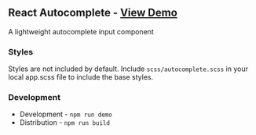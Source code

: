 React Autocomplete - [View Demo](http://synapsestudios.github.io/react-autocomplete/)
----
A lightweight autocomplete input component

### Styles
Styles are not included by default. Include `scss/autocomplete.scss` in your local app.scss file to include the base styles.

### Development
* Development - `npm run demo`
* Distribution - `npm run build`
